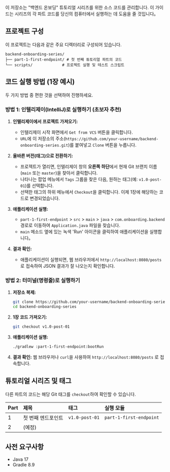 이 저장소는 "백엔드 온보딩" 튜토리얼 시리즈를 위한 소스 코드를 관리합니다. 이 가이드는 시리즈의 각 파트 코드를 당신의 컴퓨터에서 실행하는 데 도움을 줄 것입니다。

## 프로젝트 구성

이 프로젝트는 다음과 같은 주요 디렉터리로 구성되어 있습니다.

```
backend-onboarding-series/
├── part-1-first-endpoint/ # 첫 번째 튜토리얼 파트의 코드
└── scripts/             # 프로젝트 실행 및 테스트 스크립트
```

## 코드 실행 방법 (1장 예시)

두 가지 방법 중 편한 것을 선택하여 진행하세요.

### 방법 1: 인텔리제이(IntelliJ)로 실행하기 (초보자 추천)

1.  **인텔리제이에서 프로젝트 가져오기:**
    -   인텔리제이 시작 화면에서 `Get from VCS` 버튼을 클릭합니다.
    -   `URL`에 이 저장소의 주소(`https://github.com/your-username/backend-onboarding-series.git`)를 붙여넣고 `Clone` 버튼을 누릅니다.

2.  **올바른 버전(태그)으로 전환하기:**
    -   프로젝트가 열리면, 인텔리제이 창의 **오른쪽 하단**에서 현재 Git 브랜치 이름(`main` 또는 `master`)을 찾아서 클릭합니다.
    -   나타나는 팝업 메뉴에서 `Tags` 그룹을 찾은 다음, 원하는 태그(예: `v1.0-post-01`)를 선택합니다.
    -   선택한 태그의 하위 메뉴에서 `Checkout`을 클릭합니다. 이제 1장에 해당하는 코드로 변경되었습니다.

3.  **애플리케이션 실행:**
    -   `part-1-first-endpoint` > `src` > `main` > `java` > `com.onboarding.backend` 경로로 이동하여 `Application.java` 파일을 찾습니다.
    -   `main` 메소드 옆에 있는 녹색 'Run' 아이콘을 클릭하여 애플리케이션을 실행합니다。

4.  **결과 확인:**
    -   애플리케이션이 실행되면, 웹 브라우저에서 `http://localhost:8080/posts` 로 접속하여 JSON 결과가 잘 나오는지 확인합니다.

### 방법 2: 터미널(명령줄)로 실행하기

1.  **저장소 복제:**
    ```bash
    git clone https://github.com/your-username/backend-onboarding-series.git
    cd backend-onboarding-series
    ```

2.  **1장 코드 가져오기:**
    ```bash
    git checkout v1.0-post-01
    ```

3.  **애플리케이션 실행:**
    ```bash
    ./gradlew :part-1-first-endpoint:bootRun
    ```

4.  **결과 확인:**
    웹 브라우저나 `curl`을 사용하여 `http://localhost:8080/posts` 로 접속합니다.

## 튜토리얼 시리즈 및 태그

다른 파트의 코드는 해당 Git 태그를 `checkout`하여 확인할 수 있습니다.

| Part | 제목 | 태그 | 실행 모듈 |
| :--- | :---- | :-- | :--- |
| 1 | 첫 번째 엔드포인트 | `v1.0-post-01` | `part-1-first-endpoint` |
| 2 | (예정) | | |

## 사전 요구사항

- Java 17
- Gradle 8.9